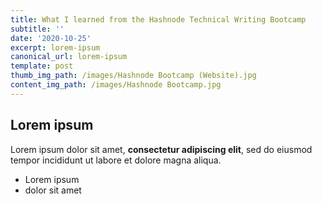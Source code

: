 ```yaml
---
title: What I learned from the Hashnode Technical Writing Bootcamp
subtitle: ''
date: '2020-10-25'
excerpt: lorem-ipsum
canonical_url: lorem-ipsum
template: post
thumb_img_path: /images/Hashnode Bootcamp (Website).jpg
content_img_path: /images/Hashnode Bootcamp.jpg
---
```

## Lorem ipsum

Lorem ipsum dolor sit amet, **consectetur adipiscing elit**, sed do eiusmod tempor incididunt ut labore et dolore magna aliqua.

- Lorem ipsum
- dolor sit amet